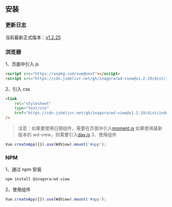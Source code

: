 ## 安装

### 更新日志

当前最新正式版本：[v1.2.25](https://github.com/inagora/wd-view/releases/tag/v1.2.25)

### 浏览器

1、页面中引入 js

```html
<script src="https://unpkg.com/vue@next"></script>
<script src="https://cdn.jsdelivr.net/gh/inagora/wd-view@v1.2.19/dist/index.js"></script>
```

2、引入 css

```html
<link
	rel="stylesheet"
	type="text/css"
	href="https://cdn.jsdelivr.net/gh/inagora/wd-view@v1.2.19/dist/index.css"
/>
```

> 注意：如果要使用日期组件，需要在页面中引入[moment.js](http://momentjs.cn/)
> 如果使用最新版本的 wd-view，则需要引入[day.js](https://day.js.org/)
> 3、使用组件

```javascript
Vue.createApp({}).use(WdView).mount('#app');
```

### NPM

1、通过 npm 安装

```javascript
npm install @inagora/wd-view
```

2、使用组件

```javascript
Vue.createApp({}).use(WdView).mount('#app');
```
